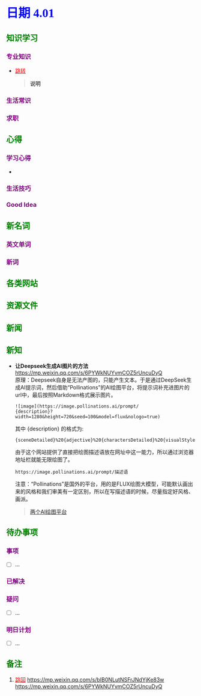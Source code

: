 ## <font color = blue face=楷体 size=6>日期 4.01 </font>

## <font color = green>知识学习 </font>
### <font color = purple>专业知识 </font>
+ <a id = "01-1">  [<font color = red>跳转</font>](#01-2)
   > <font color = o> 说明 </font>
### <font color = purple>生活常识 </font>

### <font color = purple>求职 </font>



## <font color = green>心得 </font>
### <font color = purple>学习心得 </font>
+ 
### <font color = purple>生活技巧 </font>

### <font color = purple>Good Idea </font>



## <font color = green>新名词 </font>
### <font color = purple>英文单词 </font>
### <font color = purple>新词 </font>



## <font color = green>各类网站 </font>


## <font color = green>资源文件 </font>


## <font color = green>新闻 </font>


## <font color = green>新知 </font>
+ **让Deepseek生成AI图片的方法**  
	https://mp.weixin.qq.com/s/6PYWkNUYvmCOZ5rUncuDyQ  
	原理：Deepseek自身是无法产图的，只能产生文本。于是通过DeepSeek生成AI提示词，然后借助“Pollinations”的AI绘图平台，将提示词补充进图片的url中，最后按照Markdown格式展示图片。
	```
	![image](https://image.pollinations.ai/prompt/
	{description}?width=1280&height=720&seed=100&model=flux&nologo=true)
	```
	其中 {description} 的格式为:
	```		
	{sceneDetailed}%20{adjective}%20{charactersDetailed}%20{visualStyle}%20{genre}%20{artistReference}
	```
	由于这个网站提供了直接把绘图描述语放在网址中这一能力，所以通过浏览器地址栏就能无限绘图了。
	```
	https://image.pollinations.ai/prompt/描述语
	```
	注意：“Pollinations”是国外的平台，用的是FLUX绘图大模型，可能默认画出来的风格和我们审美有一定区别，所以在写描述语的时候，尽量指定好风格、画派。
	> <font color = o> [两个AI绘图平台](https://mp.weixin.qq.com/s?__biz=MjM5MDI4MzA3Mg==&mid=2647694280&idx=1&sn=8e9bfc23f02e274b1b45061ec8bfb664&scene=21)

## <font color = green>待办事项 </font>
### <font color = purple>事项 </font>
- [ ] ...
### <font color = purple>已解决 </font>
### <font color = purple>疑问 </font>
- [ ] ...
### <font color = purple>明日计划 </font>
- [ ] ...


## <font color = green>备注 </font>
  1. <a id ="01-2">[<font color = red>跳回</font>](#01-1)
https://mp.weixin.qq.com/s/bIB0NLutNSFrJNdYjKe83w
https://mp.weixin.qq.com/s/6PYWkNUYvmCOZ5rUncuDyQ
<!--stackedit_data:
eyJoaXN0b3J5IjpbNDQ1NzkxMTA1LDExMDE0NzE3NjEsLTM0Nz
I0OTIzMSwtMjE0MTM4MTA0OV19
-->